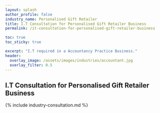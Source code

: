 ```yaml
---
layout: splash 
author_profile: false 
industry_name: Personalised Gift Retailer
title: I.T Consultation for Personalised Gift Retailer Business
permalink: /it-consultation-for-personalised-gift-retailer-business

toc: true
toc_sticky: true

excerpt: "I.T required in a Accountancy Practice Business."
header:
  overlay_image: /assets/images/industries/accountant.jpg
  overlay_filter: 0.5 
---
```


## I.T Consultation for Personalised Gift Retailer Business

{% include industry-consultation.md %}
